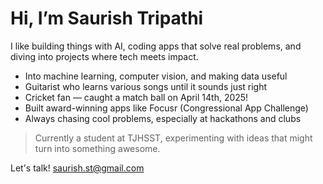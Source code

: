 # Hi, I’m Saurish Tripathi

I like building things with AI, coding apps that solve real problems, and diving into projects where tech meets impact.

-  Into machine learning, computer vision, and making data useful
-  Guitarist who learns various songs until it sounds just right
-  Cricket fan — caught a match ball on April 14th, 2025!
-  Built award-winning apps like Focusr (Congressional App Challenge)
-  Always chasing cool problems, especially at hackathons and clubs

> Currently a student at TJHSST, experimenting with ideas that might turn into something awesome.

Let's talk!
saurish.st@gmail.com
